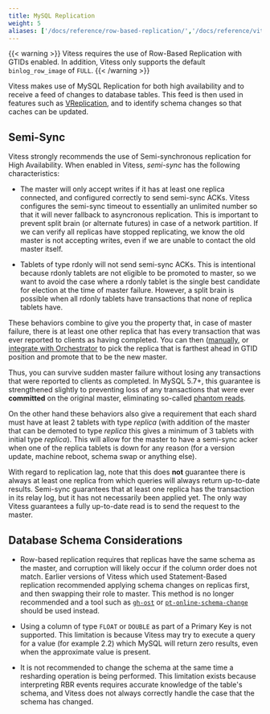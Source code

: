 ```yaml
---
title: MySQL Replication
weight: 5
aliases: ['/docs/reference/row-based-replication/','/docs/reference/vitess-replication/']
---
```


{{< warning >}}
Vitess requires the use of Row-Based Replication with GTIDs enabled. In addition, Vitess only supports the default `binlog_row_image` of `FULL`.
{{< /warning >}}

Vitess makes use of MySQL Replication for both high availability and to receive a feed of changes to database tables. This feed is then used in features such as [VReplication](../vreplication), and to identify schema changes so that caches can be updated.

## Semi-Sync

Vitess strongly recommends the use of Semi-synchronous replication for High Availability. When enabled in Vitess, _semi-sync_ has the following characteristics:

* The master will only accept writes if it has at least one replica connected, and configured correctly to send semi-sync ACKs. Vitess configures the semi-sync timeout to essentially an unlimited number so that it will never fallback to asyncronous replication. This is important to prevent split brain (or alternate futures) in case of a network partition. If we can verify all replicas have stopped replicating, we know the old master is not accepting writes, even if we are unable to contact the old master itself.

* Tablets of type rdonly will not send semi-sync ACKs. This is intentional because rdonly tablets are not eligible to be promoted to master, so we want to avoid the case where a rdonly tablet is the single best candidate for election at the time of master failure. However, a split brain is possible when all rdonly tablets have transactions that none of replica tablets have.

These behaviors combine to give you the property that, in case of master failure, there is at least one other replica that has every transaction that was ever reported to clients as having completed. You can then ([manually](../vtctl/#emergencyreparentshard), or [integrate with Orchestrator](../..//user-guides/integration-with-orchestrator/) to pick the replica that is farthest ahead in GTID position and promote that to be the new master.

Thus, you can survive sudden master failure without losing any transactions that were reported to clients as completed. In MySQL 5.7+, this guarantee is strengthened slightly to preventing loss of any transactions that were ever **committed** on the original master, eliminating so-called [phantom reads](http://bugs.mysql.com/bug.php?id=62174).

On the other hand these behaviors also give a requirement that each shard must have at least 2 tablets with type *replica* (with addition of the master that can be demoted to type *replica* this gives a minimum of 3 tablets with initial type *replica*). This will allow for the master to have a semi-sync acker when one of the replica tablets is down for any reason (for a version update, machine reboot, schema swap or anything else).

With regard to replication lag, note that this does **not** guarantee there is always at least one replica from which queries will always return up-to-date results. Semi-sync guarantees that at least one replica has the transaction in its relay log, but it has not necessarily been applied yet. The only way Vitess guarantees a fully up-to-date read is to send the request to the master.

## Database Schema Considerations

* Row-based replication requires that replicas have the same schema as the master, and corruption will likely occur if the column order does not match. Earlier versions of Vitess which used Statement-Based replication recommended applying schema changes on replicas first, and then swapping their role to master. This method is no longer recommended and a tool such as [`gh-ost`](https://github.com/github/gh-ost) or [`pt-online-schema-change`](https://www.percona.com/doc/percona-toolkit/LATEST/pt-online-schema-change.html) should be used instead.

* Using a column of type `FLOAT` or `DOUBLE` as part of a Primary Key is not supported. This limitation is because Vitess may try to execute a query for a value (for example 2.2) which MySQL will return zero results, even when the approximate value is present.

* It is not recommended to change the schema at the same time a resharding operation is being performed. This limitation exists because interpreting RBR events requires accurate knowledge of the table's schema, and Vitess does not always correctly handle the case that the schema has changed.
